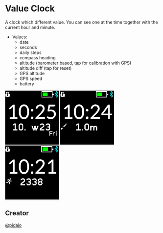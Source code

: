 # Value Clock

A clock which different value. You can see one at the time together with the current hour and minute.
* Values:
  *  date
  *  seconds
  *  daily steps
  *  compass heading
  *  altitude (barometer based, tap for calibration with GPS)
  *  altitude diff (tap for reset)
  *  GPS altitude
  *  GPS speed
  *  battery

![](screenshot.png)
![](screenshot_altitude.png)
![](screenshot_steps.png)

## Creator
[@pidajo](https://github.com/pidajo)
